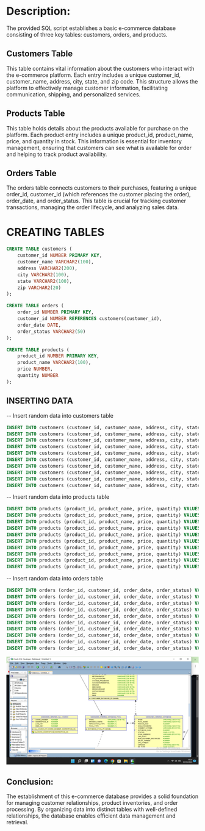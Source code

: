 
# Description:
The provided SQL script establishes a basic e-commerce database consisting of three key tables: customers, orders, and products.

## Customers Table

This table contains vital information about the customers who interact with the e-commerce platform. Each entry includes a unique customer_id, customer_name, address, city, state, and zip code. This structure allows the platform to effectively manage customer information, facilitating communication, shipping, and personalized services.

## Products Table
This table holds details about the products available for purchase on the platform. Each product entry includes a unique product_id, product_name, price, and quantity in stock. This information is essential for inventory management, ensuring that customers can see what is available for order and helping to track product availability.

## Orders Table
The orders table connects customers to their purchases, featuring a unique order_id, customer_id (which references the customer placing the order), order_date, and order_status. This table is crucial for tracking customer transactions, managing the order lifecycle, and analyzing sales data.

# CREATING TABLES
```    sql
CREATE TABLE customers (
    customer_id NUMBER PRIMARY KEY,
    customer_name VARCHAR2(100),
    address VARCHAR2(200),
    city VARCHAR2(100),
    state VARCHAR2(100),
    zip VARCHAR2(20)
);
```
```sql
CREATE TABLE orders (
    order_id NUMBER PRIMARY KEY,
    customer_id NUMBER REFERENCES customers(customer_id),
    order_date DATE,
    order_status VARCHAR2(50)
);
```
```sql
CREATE TABLE products (
    product_id NUMBER PRIMARY KEY,
    product_name VARCHAR2(100),
    price NUMBER,
    quantity NUMBER
);
```
## INSERTING DATA
-- Insert random data into customers table
```sql
INSERT INTO customers (customer_id, customer_name, address, city, state, zip) VALUES (1, 'John Doe', '123 Main St', 'Springfield', 'IL', '62701');
INSERT INTO customers (customer_id, customer_name, address, city, state, zip) VALUES (2, 'Jane Smith', '456 Elm St', 'Springfield', 'IL', '62702');
INSERT INTO customers (customer_id, customer_name, address, city, state, zip) VALUES (3, 'Alice Johnson', '789 Oak St', 'Champaign', 'IL', '61820');
INSERT INTO customers (customer_id, customer_name, address, city, state, zip) VALUES (4, 'David Brown', '101 Maple St', 'Peoria', 'IL', '61602');
INSERT INTO customers (customer_id, customer_name, address, city, state, zip) VALUES (5, 'Emily Davis', '202 Pine St', 'Naperville', 'IL', '60540');
INSERT INTO customers (customer_id, customer_name, address, city, state, zip) VALUES (6, 'Michael Lee', '303 Birch St', 'Rockford', 'IL', '61101');
INSERT INTO customers (customer_id, customer_name, address, city, state, zip) VALUES (7, 'Sophia Clark', '404 Cedar St', 'Evanston', 'IL', '60201');
INSERT INTO customers (customer_id, customer_name, address, city, state, zip) VALUES (8, 'James Wilson', '505 Willow St', 'Peoria', 'IL', '61603');
INSERT INTO customers (customer_id, customer_name, address, city, state, zip) VALUES (9, 'Olivia Taylor', '606 Walnut St', 'Bloomington', 'IL', '61701');
INSERT INTO customers (customer_id, customer_name, address, city, state, zip) VALUES (10, 'Liam Martinez', '707 Ash St', 'Schaumburg', 'IL', '60173');

```
-- Insert random data into products table
```sql 
INSERT INTO products (product_id, product_name, price, quantity) VALUES (1, 'Wireless Mouse', 25.99, 100);
INSERT INTO products (product_id, product_name, price, quantity) VALUES (2, 'Mechanical Keyboard', 75.50, 50);
INSERT INTO products (product_id, product_name, price, quantity) VALUES (3, 'USB-C Hub', 30.00, 150);
INSERT INTO products (product_id, product_name, price, quantity) VALUES (4, 'Gaming Headset', 60.99, 75);
INSERT INTO products (product_id, product_name, price, quantity) VALUES (5, 'HDMI Cable', 15.49, 200);
INSERT INTO products (product_id, product_name, price, quantity) VALUES (6, 'Wireless Charger', 20.00, 80);
INSERT INTO products (product_id, product_name, price, quantity) VALUES (7, 'Webcam', 50.00, 60);
INSERT INTO products (product_id, product_name, price, quantity) VALUES (8, 'Laptop Stand', 40.99, 40);
INSERT INTO products (product_id, product_name, price, quantity) VALUES (9, 'Portable SSD', 120.00, 30);
INSERT INTO products (product_id, product_name, price, quantity) VALUES (10, 'Smartphone Holder', 10.99, 150);
```
-- Insert random data into orders table
```sql
INSERT INTO orders (order_id, customer_id, order_date, order_status) VALUES (1, 1, TO_DATE('2024-09-01', 'YYYY-MM-DD'), 'Shipped');
INSERT INTO orders (order_id, customer_id, order_date, order_status) VALUES (2, 2, TO_DATE('2024-09-02', 'YYYY-MM-DD'), 'Delivered');
INSERT INTO orders (order_id, customer_id, order_date, order_status) VALUES (3, 3, TO_DATE('2024-09-03', 'YYYY-MM-DD'), 'Processing');
INSERT INTO orders (order_id, customer_id, order_date, order_status) VALUES (4, 4, TO_DATE('2024-09-04', 'YYYY-MM-DD'), 'Shipped');
INSERT INTO orders (order_id, customer_id, order_date, order_status) VALUES (5, 5, TO_DATE('2024-09-05', 'YYYY-MM-DD'), 'Cancelled');
INSERT INTO orders (order_id, customer_id, order_date, order_status) VALUES (6, 6, TO_DATE('2024-09-06', 'YYYY-MM-DD'), 'Delivered');
INSERT INTO orders (order_id, customer_id, order_date, order_status) VALUES (7, 7, TO_DATE('2024-09-07', 'YYYY-MM-DD'), 'Shipped');
INSERT INTO orders (order_id, customer_id, order_date, order_status) VALUES (8, 8, TO_DATE('2024-09-08', 'YYYY-MM-DD'), 'Processing');
INSERT INTO orders (order_id, customer_id, order_date, order_status) VALUES (9, 9, TO_DATE('2024-09-09', 'YYYY-MM-DD'), 'Delivered');
INSERT INTO orders (order_id, customer_id, order_date, order_status) VALUES (10, 10, TO_DATE('2024-09-10', 'YYYY-MM-DD'), 'Shipped');
```
![alt text](sql.png)

## Conclusion:
The establishment of this e-commerce database provides a solid foundation for managing customer relationships, product inventories, and order processing. By organizing data into distinct tables with well-defined relationships, the database enables efficient data management and retrieval.

